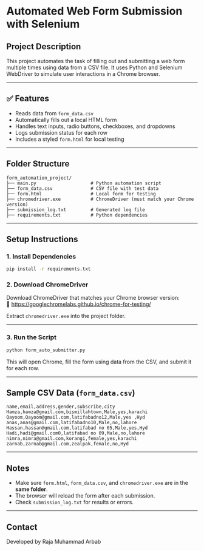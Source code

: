 # Automated Web Form Submission with Selenium

## Project Description
This project automates the task of filling out and submitting a web form multiple times using data from a CSV file. It uses Python and Selenium WebDriver to simulate user interactions in a Chrome browser.

---

## ✅ Features
- Reads data from `form_data.csv`
- Automatically fills out a local HTML form
- Handles text inputs, radio buttons, checkboxes, and dropdowns
- Logs submission status for each row
- Includes a styled `form.html` for local testing

---

## Folder Structure
```
form_automation_project/
├── main.py                    # Python automation script
├── form_data.csv              # CSV file with test data
├── form.html                  # Local form for testing
├── chromedriver.exe           # ChromeDriver (must match your Chrome version)
├── submission_log.txt         # Generated log file
├── requirements.txt           # Python dependencies
```

---

##  Setup Instructions

### 1. Install Dependencies
```bash
pip install -r requirements.txt
```

### 2. Download ChromeDriver
Download ChromeDriver that matches your Chrome browser version:  
🔗 https://googlechromelabs.github.io/chrome-for-testing/

Extract `chromedriver.exe` into the project folder.

---

### 3. Run the Script
```bash
python form_auto_submitter.py
```

This will open Chrome, fill the form using data from the CSV, and submit it for each row.

---

##  Sample CSV Data (`form_data.csv`)
```csv
name,email,address,gender,subscribe,city
Hamza,hamza@gmail.com,bismillahtown,Male,yes,karachi
Qayoom,Qayoom@gmail.com,latifabadno12,Male,yes ,Hyd
anas,anas@gmail.com,latifabadno10,Male,no,lahore
Hassan,hassan@gmail.com,latifabad no 05,Male,yes,Hyd
Hadi,hadi@gmail.com0,latifabad no 09,Male,no,lahore
nimra,nimra@gmail.com,korangi,female,yes,karachi
zarnab,zarnab@gmail.com,zealpak,female,no,Hyd

```

---

##  Notes
- Make sure `form.html`, `form_data.csv`, and `chromedriver.exe` are in the **same folder**.
- The browser will reload the form after each submission.
- Check `submission_log.txt` for results or errors.

---

##  Contact
Developed by Raja Muhammad Arbab
